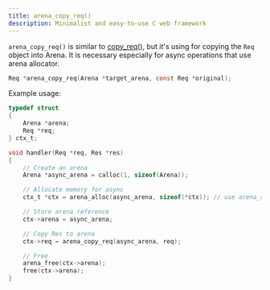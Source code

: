 ```yaml
---
title: arena_copy_req()
description: Minimalist and easy-to-use C web framework
---
```


`arena_copy_req()` is similar to [copy_req()](/api/copy_req), but it's using for copying the `Req` object into Arena. It is necessary especially for async operations that use arena allocator.

```c
Req *arena_copy_req(Arena *target_arena, const Req *original);
```

Example usage:

```c
typedef struct
{
    Arena *arena;
    Req *req;
} ctx_t;

void handler(Req *req, Res *res)
{
    // Create an arena
    Arena *async_arena = calloc(1, sizeof(Arena));

    // Allocate memory for async
    ctx_t *ctx = arena_alloc(async_arena, sizeof(*ctx)); // use arena_alloc, no malloc

    // Store arena reference
    ctx->arena = async_arena;

    // Copy Res to arena
    ctx->req = arena_copy_req(async_arena, req);

    // Free
    arena_free(ctx->arena);
    free(ctx->arena);
}
```
